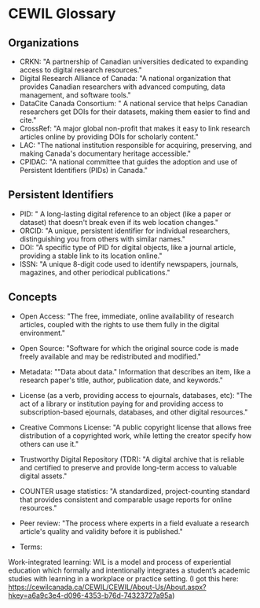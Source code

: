 # CEWIL Glossary


## Organizations

- CRKN: "A partnership of Canadian universities dedicated to expanding access to digital research resources."
- Digital Research Alliance of Canada: "A national organization that provides Canadian researchers with advanced computing, data management, and software tools."
- DataCite Canada Consortium: " A national service that helps Canadian researchers get DOIs for their datasets, making them easier to find and cite."
- CrossRef: "A major global non-profit that makes it easy to link research articles online by providing DOIs for scholarly content."
- LAC: "The national institution responsible for acquiring, preserving, and making Canada's documentary heritage accessible."
- CPIDAC: "A national committee that guides the adoption and use of Persistent Identifiers (PIDs) in Canada."

## Persistent Identifiers

- PID: " A long-lasting digital reference to an object (like a paper or dataset) that doesn't break even if its web location changes."
- ORCID: "A unique, persistent identifier for individual researchers, distinguishing you from others with similar names."
- DOI: "A specific type of PID for digital objects, like a journal article, providing a stable link to its location online."
- ISSN: "A unique 8-digit code used to identify newspapers, journals, magazines, and other periodical publications."

## Concepts

- Open Access: "The free, immediate, online availability of research articles, coupled with the rights to use them fully in the digital environment."
- Open Source: "Software for which the original source code is made freely available and may be redistributed and modified."
- Metadata: ""Data about data." Information that describes an item, like a research paper's title, author, publication date, and keywords."
- License (as a verb, providing access to ejournals, databases, etc): "The act of a library or institution paying for and providing access to subscription-based ejournals, databases, and other digital resources."
- Creative Commons License: "A public copyright license that allows free distribution of a copyrighted work, while letting the creator specify how others can use it."
- Trustworthy Digital Repository (TDR): "A digital archive that is reliable and certified to preserve and provide long-term access to valuable digital assets."
- COUNTER usage statistics: "A standardized, project-counting standard that provides consistent and comparable usage reports for online resources."
- Peer review: "The process where experts in a field evaluate a research article's quality and validity before it is published."

- Terms:

Work-integrated learning: WIL is a model and process of experiential education which formally and intentionally integrates a student’s academic studies with learning in a workplace or practice setting. 
(I got this here: https://cewilcanada.ca/CEWIL/CEWIL/About-Us/About.aspx?hkey=a6a9c3e4-d096-4353-b76d-74323727a95a)